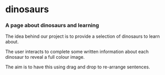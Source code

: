 # dinosaurs
### A page about dinosaurs and learning

The idea behind our project is to provide a selection of dinosaurs to learn about. 

The user interacts to complete some written information about each dinosaur to reveal a full colour image.

The aim is to have this using drag and drop to re-arrange sentences. 

